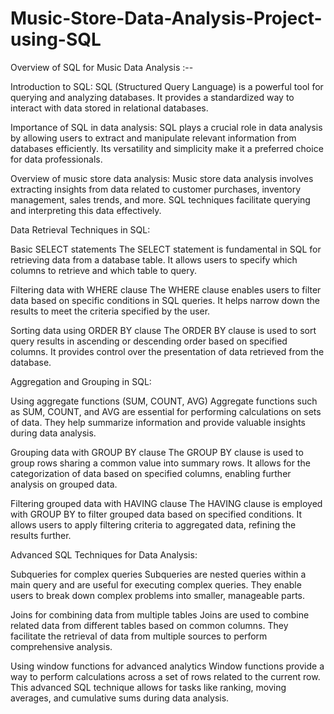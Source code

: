 # Music-Store-Data-Analysis-Project-using-SQL

Overview of SQL for Music Data Analysis :--

Introduction to SQL:
SQL (Structured Query Language) is a powerful tool for querying and analyzing databases. It provides a standardized way to interact with data stored in relational databases.

Importance of SQL in data analysis:
SQL plays a crucial role in data analysis by allowing users to extract and manipulate relevant information from databases efficiently. Its versatility and simplicity make it a preferred choice for data professionals.

Overview of music store data analysis:
Music store data analysis involves extracting insights from data related to customer purchases, inventory management, sales trends, and more. SQL techniques facilitate querying and interpreting this data effectively.

Data Retrieval Techniques in SQL:

Basic SELECT statements
The SELECT statement is fundamental in SQL for retrieving data from a database table. It allows users to specify which columns to retrieve and which table to query.

Filtering data with WHERE clause
The WHERE clause enables users to filter data based on specific conditions in SQL queries. It helps narrow down the results to meet the criteria specified by the user.

Sorting data using ORDER BY clause
The ORDER BY clause is used to sort query results in ascending or descending order based on specified columns. It provides control over the presentation of data retrieved from the database.

Aggregation and Grouping in SQL:

Using aggregate functions (SUM, COUNT, AVG)
Aggregate functions such as SUM, COUNT, and AVG are essential for performing calculations on sets of data. They help summarize information and provide valuable insights during data analysis.

Grouping data with GROUP BY clause
The GROUP BY clause is used to group rows sharing a common value into summary rows. It allows for the categorization of data based on specified columns, enabling further analysis on grouped data.

Filtering grouped data with HAVING clause
The HAVING clause is employed with GROUP BY to filter grouped data based on specified conditions. It allows users to apply filtering criteria to aggregated data, refining the results further.

Advanced SQL Techniques for Data Analysis:

Subqueries for complex queries
Subqueries are nested queries within a main query and are useful for executing complex queries. They enable users to break down complex problems into smaller, manageable parts.

Joins for combining data from multiple tables
Joins are used to combine related data from different tables based on common columns. They facilitate the retrieval of data from multiple sources to perform comprehensive analysis.

Using window functions for advanced analytics
Window functions provide a way to perform calculations across a set of rows related to the current row. This advanced SQL technique allows for tasks like ranking, moving averages, and cumulative sums during data analysis.

